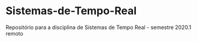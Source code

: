 # Sistemas-de-Tempo-Real
Repositório para a disciplina de Sistemas de Tempo Real - semestre 2020.1 remoto
